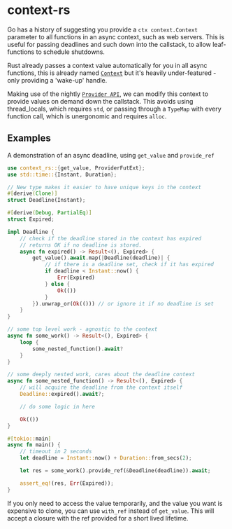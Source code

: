 # context-rs

Go has a history of suggesting you provide a `ctx context.Context` parameter to
all functions in an async context, such as web servers. This is useful for passing 
deadlines and such down into the callstack, to allow leaf-functions to schedule shutdowns.

Rust already passes a context value automatically for you in all async functions,
this is already named [`Context`](https://doc.rust-lang.org/std/task/struct.Context.html)
but it's heavily under-featured - only providing a 'wake-up' handle.

Making use of the nightly [`Provider API`](https://doc.rust-lang.org/std/any/trait.Provider.html),
we can modify this context to provide values on demand down the callstack. This avoids
using thread_locals, which requires `std`, or passing through a `TypeMap` with every
function call, which is unergonomic and requires `alloc`.

## Examples

A demonstration of an async deadline, using `get_value` and `provide_ref`

```rust
use context_rs::{get_value, ProviderFutExt};
use std::time::{Instant, Duration};

// New type makes it easier to have unique keys in the context
#[derive(Clone)]
struct Deadline(Instant);

#[derive(Debug, PartialEq)]
struct Expired;

impl Deadline {
    // check if the deadline stored in the context has expired
    // returns OK if no deadline is stored.
    async fn expired() -> Result<(), Expired> {
        get_value().await.map(|Deadline(deadline)| {
            // if there is a deadline set, check if it has expired
            if deadline < Instant::now() {
                Err(Expired)
            } else {
                Ok(())
            }
        }).unwrap_or(Ok(())) // or ignore it if no deadline is set
    }
}

// some top level work - agnostic to the context
async fn some_work() -> Result<(), Expired> {
    loop {
        some_nested_function().await?
    }
}

// some deeply nested work, cares about the deadline context
async fn some_nested_function() -> Result<(), Expired> {
    // will acquire the deadline from the context itself
    Deadline::expired().await?;

    // do some logic in here

    Ok(())
}

#[tokio::main]
async fn main() {
    // timeout in 2 seconds
    let deadline = Instant::now() + Duration::from_secs(2);

    let res = some_work().provide_ref(&Deadline(deadline)).await;

    assert_eq!(res, Err(Expired));
}
```

If you only need to access the value temporarily, and the value you want
is expensive to clone, you can use `with_ref` instead of `get_value`.
This will accept a closure with the ref provided for a short lived lifetime.
